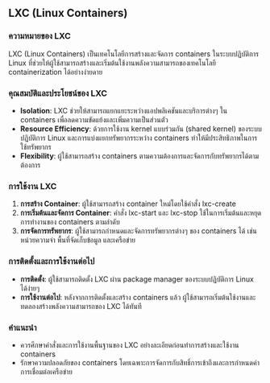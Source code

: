 ## LXC (Linux Containers)

### ความหมายของ LXC
LXC (Linux Containers) เป็นเทคโนโลยีการสร้างและจัดการ containers ในระบบปฏิบัติการ Linux ที่ช่วยให้ผู้ใช้สามารถสร้างและเริ่มต้นใช้งานพลังความสามารถของเทคโนโลยี containerization ได้อย่างง่ายดาย

### คุณสมบัติและประโยชน์ของ LXC
- **Isolation**: LXC ช่วยให้สามารถแยกแยะระหว่างแอปพลิเคชันและบริการต่างๆ ใน containers เพื่อลดความขัดแย้งและเพิ่มความเป็นส่วนตัว
- **Resource Efficiency**: ด้วยการใช้งาน kernel แบบร่วมกัน (shared kernel) ของระบบปฏิบัติการ Linux และการแบ่งแยกทรัพยากรระหว่าง containers ทำให้มีประสิทธิภาพในการใช้ทรัพยากร
- **Flexibility**: ผู้ใช้สามารถสร้าง containers ตามความต้องการและจัดการกับทรัพยากรได้ตามต้องการ

### การใช้งาน LXC
1. **การสร้าง Container**: ผู้ใช้สามารถสร้าง container ใหม่โดยใช้คำสั่ง lxc-create
2. **การเริ่มต้นและจัดการ Container**: คำสั่ง lxc-start และ lxc-stop ใช้ในการเริ่มต้นและหยุดการทำงานของ containers ตามลำดับ
3. **การจัดการทรัพยากร**: ผู้ใช้สามารถกำหนดและจัดการทรัพยากรต่างๆ ของ containers ได้ เช่น หน่วยความจำ พื้นที่จัดเก็บข้อมูล และเครือข่าย

### การติดตั้งและการใช้งานต่อไป
- **การติดตั้ง**: ผู้ใช้สามารถติดตั้ง LXC ผ่าน package manager ของระบบปฏิบัติการ Linux ได้ง่ายๆ
- **การใช้งานต่อไป**: หลังจากการติดตั้งและสร้าง containers แล้ว ผู้ใช้สามารถเริ่มต้นใช้งานและทดลองสร้างพลังความสามารถของ LXC ได้ทันที

### คำแนะนำ
- ควรศึกษาคำสั่งและการใช้งานพื้นฐานของ LXC อย่างละเอียดก่อนทำการสร้างและใช้งาน containers
- รักษาความปลอดภัยของ containers โดยเฉพาะการจัดการกับสิทธิ์การเข้าถึงและการกำหนดค่าการเชื่อมต่อเครือข่าย


